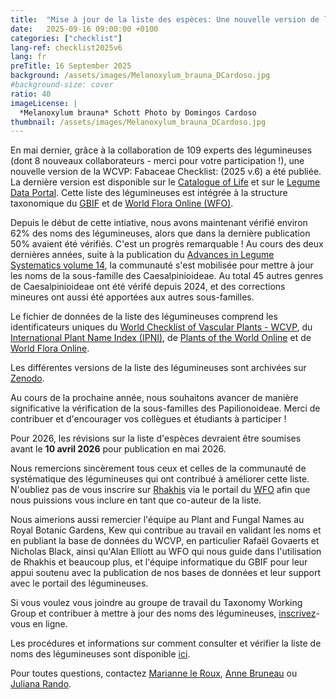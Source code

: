 ```yaml
---
title:  "Mise à jour de la liste des espèces: Une nouvelle version de la liste des légumineuses (2025v.6)  publiée sur Zenodo"
date:   2025-09-16 09:00:00 +0100
categories: ["checklist"]
lang-ref: checklist2025v6
lang: fr
preTitle: 16 September 2025
background: /assets/images/Melanoxylum_brauna_DCardoso.jpg
#background-size: cover
ratio: 40
imageLicense: |
  *Melanoxylum brauna* Schott Photo by Domingos Cardoso
thumbnail: /assets/images/Melanoxylum_brauna_DCardoso.jpg
---
```


En mai dernier, grâce à la collaboration de 109 experts des légumineuses (dont 8 nouveaux collaborateurs - merci pour votre participation !), une nouvelle version de la WCVP: Fabaceae Checklist: (2025 v.6) a été publiée. La dernière version est disponible sur le [Catalogue of Life](https://www.checklistbank.org/) et sur le [Legume Data Portal](https://www.legumedata.org/). Cette liste des légumineuses est intégrée à la structure taxonomique du [GBIF](https://www.gbif.org/) et de [World Flora Online (WFO)](https://www.worldfloraonline.org/).

Depuis le début de cette intiative, nous avons maintenant vérifié environ 62% des noms des légumineuses, alors que dans la dernière publication 50% avaient été vérifiés. C'est un progrès remarquable ! Au cours des deux dernières années, suite à la publication du [Advances in Legume Systematics volume 14](https://phytokeys.pensoft.net/article/101716/), la communauté s'est mobilisée pour mettre à jour les noms de la sous-famille des Caesalpinioideae. Au total 45 autres genres de Caesalpinioideae ont été vérifé depuis 2024, et des corrections mineures ont aussi été apportées aux autres sous-familles. 

Le fichier de données de la liste des légumineuses comprend les identificateurs uniques du [World Checklist of Vascular Plants - WCVP](https://powo.science.kew.org/), du [International Plant Name Index (IPNI)](https://www.ipni.org/), de [Plants of the World Online](https://powo.science.kew.org/) et de [World Flora Online](https://www.worldfloraonline.org/).

Les différentes versions de la liste des légumineuses sont archivées sur [Zenodo](https://zenodo.org/records/16893166).

Au cours de la prochaine année, nous souhaitons avancer de manière significative la vérification de la sous-familles des Papilionoideae. Merci de contribuer et d'encourager vos collègues et étudiants à participer !

Pour 2026, les révisions sur la liste d'espèces devraient être soumises avant le **10 avril 2026** pour publication en mai 2026.

Nous remercions sincèrement tous ceux et celles de la communauté de systématique des légumineuses qui ont contribué à améliorer cette liste. N'oubliez pas de vous inscrire sur [Rhakhis](https://list.worldfloraonline.org/rhakhis/ui/index.html) via le portail du [WFO](https://www.worldfloraonline.org/) afin que nous puissions vous inclure en tant que co-auteur de la liste. 

Nous aimerions aussi remercier l'équipe au Plant and Fungal Names au Royal Botanic Gardens, Kew qui contribue au travail en validant les noms et en publiant la base de données du WCVP, en particulier Rafaël Govaerts et Nicholas Black, ainsi qu'Alan Elliott au WFO qui nous guide dans l'utilisation de Rhakhis et beaucoup plus, et l'équipe informatique du GBIF pour leur appui soutenu avec la publication de nos bases de données et leur support avec le portail des légumineuses.  

Si vous voulez vous joindre au groupe de travail du Taxonomy Working Group et contribuer à mettre à jour des noms des légumineuses, [inscrivez](https://docs.google.com/forms/d/e/1FAIpQLSfCrUgmzIEgNBM6snTl_cTQhiiRloPlUQ0kon2Lj-KIoCY_nA/viewform)-vous en ligne. 

Les procédures et informations sur comment consulter et vérifier la liste de noms des légumineuses sont disponible [ici](https://www.legumedata.org/post/fr/2024/taxonomychecklistprocedures/). 

Pour toutes questions, contactez [Marianne le Roux](mailto:m.leroux@sanbi.org.za), [Anne Bruneau](mailto:anne.bruneau@umontreal.ca) ou [Juliana Rando](juliana.rando@ufob.edu.br). 
